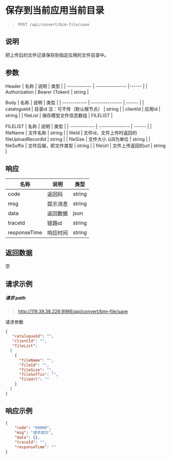 # 保存到当前应用当前目录

> ```url
> POST /api/convert/bim-file/save
> ```

## 说明

把上传后的文件记录保存到指定应用的文件目录中。

## 参数
Header
| 名称         | 说明     | 类型   |
| ------------ | --------------- |------  |
| Authorization     | Bearer {Token}    | string |

Body
| 名称         | 说明     | 类型   |
| ------------ | --------------- | ------ |
| catalogueId     | 目录id 注：可不传（默认根节点）    | string |
| clientId | 应用id | string |
| fileList | 保存模型文件信息数组 | FILELIST |

FILELIST
| 名称         | 说明     | 类型   |
| ------------ | --------------- | ------ |
| fileName     | 文件名称    | string |
| fileId     | 文件id，文件上传时返回的fileUploadRecordId    | string |
| fileSize     | 文件大小 以B为单位    | string |
| fileSuffix     | 文件后缀，即文件类型    | string |
| fileUrl     | 文件上传返回的url    | string |

## 响应

| 名称         | 说明     | 类型   |
| ------------ | -------- | ------ |
| code         | 返回码   | string |
| msg          | 提示消息 | string |
| data         | 返回数据 | json   |
| traceId      | 链路id   | string |
| responseTime | 响应时间 | string |

## 返回数据

空

## 请求示例

##### 请求 path

> http://119.39.38.228:9986/api/convert/bim-file/save

请求参数

```json
{
   "catalogueId": "", 
   "clientId": "", 
   "fileList": 
  [ 
    {
      "fileName": "", 
      "fileId": "", 
      "fileSize": "", 
      "fileSuffix": "", 
      "fileUrl": ""
    }
  ]
}
```

## 响应示例

```json
{
	"code": "00000",
	"msg": "请求成功",
	"data": {},
	"traceId": "",
	"responseTime": ""
}
```


